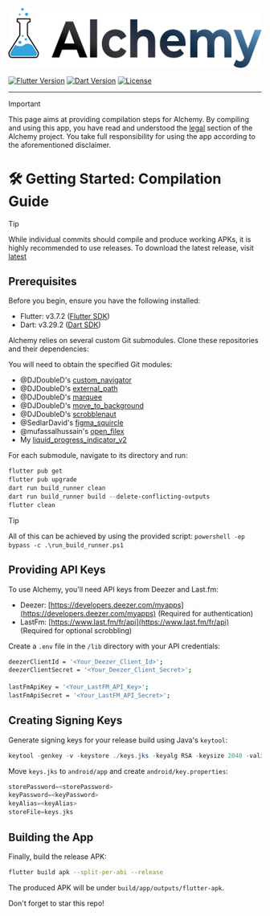 ![Alchemy](./assets/banner.png?raw=true)

[![Flutter Version](https://shields.io/badge/Flutter-v3.29.2-darkgreen.svg)](https://docs.flutter.dev/tools/sdk)
[![Dart Version](https://shields.io/badge/Dart-v3.7.2-darkgreen.svg)](https://dart.dev/get-dart)
[![License](https://img.shields.io/github/license/PetitPrinc3/Deezer?flat)](./LICENSE)

---

> [!IMPORTANT]
> This page aims at providing compilation steps for Alchemy.
> By compiling and using this app, you have read and understood the [legal](./README.md#balance_scale-disclaimer--legal) section of the Alchemy project.
> You take full responsibility for using the app according to the aforementioned disclaimer.

# :hammer_and_wrench: Getting Started: Compilation Guide

> [!TIP]
> While individual commits should compile and produce working APKs, it is highly recommended to use releases.
> To download the latest release, visit [latest](https://github.com/PetitPrinc3/Alchemy/releases/latest)

## Prerequisites

Before you begin, ensure you have the following installed:

*   Flutter: v3.7.2 ([Flutter SDK](https://docs.flutter.dev/tools/sdk))
*   Dart: v3.29.2 ([Dart SDK](https://dart.dev/get-dart))

Alchemy relies on several custom Git submodules. Clone these repositories and their dependencies:

You will need to obtain the specified Git modules:

*   @DJDoubleD's [custom\_navigator](https://github.com/DJDoubleD/custom_navigator)
*   @DJDoubleD's [external\_path](https://github.com/DJDoubleD/external_path)
*   @DJDoubleD's [marquee](https://github.com/DJDoubleD/marquee)
*   @DJDoubleD's [move\_to\_background](https://github.com/DJDoubleD/move_to_background)
*   @DJDoubleD's [scrobblenaut](https://github.com/DJDoubleD/Scrobblenaut)
*   @SedlarDavid's [figma\_squircle](https://github.com/SedlarDavid/figma_squircle)
*   @mufassalhussain's [open\_filex](https://github.com/mufassalhussain/open_filex)
*   My [liquid\_progress\_indicator\_v2](https://github.com/PetitPrinc3/liquid_progress_indicator_v2)

For each submodule, navigate to its directory and run:

```powershell
flutter pub get
flutter pub upgrade
dart run build_runner clean
dart run build_runner build --delete-conflicting-outputs
flutter clean
```

> [!TIP]
> All of this can be achieved by using the provided script:
> ```powershell -ep bypass -c .\run_build_runner.ps1```

## Providing API Keys

To use Alchemy, you'll need API keys from Deezer and Last.fm:

*   Deezer: [https://developers.deezer.com/myapps](https://developers.deezer.com/myapps) (Required for authentication)
*   LastFm: [https://www.last.fm/fr/api](https://www.last.fm/fr/api) (Required for optional scrobbling)

Create a `.env` file in the `/lib` directory with your API credentials:

```bash
deezerClientId = '<Your_Deezer_Client_Id>';
deezerClientSecret = '<Your_Deezer_Client_Secret>';

lastFmApiKey = '<Your_LastFM_API_Key>';
lastFmApiSecret = '<Your_LastFM_API_Secret>';
```

## Creating Signing Keys

Generate signing keys for your release build using Java's `keytool`:

```powershell
keytool -genkey -v -keystore ./keys.jks -keyalg RSA -keysize 2048 -validity 10000 -alias <YourKeyAlias>
```

Move `keys.jks` to `android/app` and create `android/key.properties`:

```dart
storePassword=<storePassword>
keyPassword=<keyPassword>
keyAlias=<keyAlias>
storeFile=keys.jks
```

## Building the App

Finally, build the release APK:

```bash
flutter build apk --split-per-abi --release
```

The produced APK will be under `build/app/outputs/flutter-apk`.

Don't forget to star this repo!